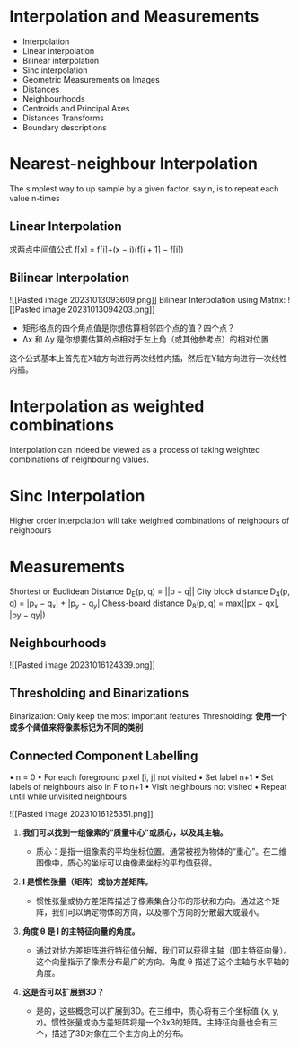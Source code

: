 # Interpolation and Measurements
- Interpolation
- Linear interpolation
- Bilinear interpolation
- Sinc interpolation
-  Geometric Measurements on Images
- Distances
- Neighbourhoods
- Centroids and Principal Axes
- Distances Transforms
- Boundary descriptions

# Nearest-neighbour Interpolation

The simplest way to up sample by a given factor, say n, is to repeat each value n-times


## Linear Interpolation

求两点中间值公式 f[x] = f[i]+(x − i)(f[i + 1] − f[i])

## Bilinear Interpolation

![[Pasted image 20231013093609.png]]
Bilinear Interpolation using Matrix: 
![[Pasted image 20231013094203.png]]
- 矩形格点的四个角点值是你想估算相邻四个点的值？四个点？
- Δx 和 Δy 是你想要估算的点相对于左上角（或其他参考点）的相对位置

这个公式基本上首先在X轴方向进行两次线性内插，然后在Y轴方向进行一次线性内插。

# Interpolation as weighted combinations

Interpolation can indeed be viewed as a process of taking weighted combinations of neighbouring values.
# Sinc Interpolation 
Higher order interpolation will take weighted combinations of neighbours of neighbours

# Measurements
Shortest or Euclidean Distance
D<sub>E</sub>(p, q) = ||p − q||
City block distance
D<sub>4</sub>(p, q) = |p<sub>x</sub> − q<sub>x</sub>| + |p<sub>y</sub> − q<sub>y</sub>|
Chess-board distance
D<sub>8</sub>(p, q) = max(|px − qx|, |py − qy|)

## Neighbourhoods 
![[Pasted image 20231016124339.png]]
## Thresholding and Binarizations
Binarization: Only keep the most important features
Thresholding: **使用一个或多个阈值来将像素标记为不同的类别**
## Connected Component Labelling
• n = 0
• For each foreground pixel [i, j] not visited
• Set label n+1
• Set labels of neighbours also in F to n+1
• Visit neighbours not visited
• Repeat until while unvisited neighbours

![[Pasted image 20231016125351.png]]

1. **我们可以找到一组像素的“质量中心”或质心，以及其主轴。**
    
    - 质心：是指一组像素的平均坐标位置。通常被视为物体的“重心”。在二维图像中，质心的坐标可以由像素坐标的平均值获得。        
2. **I 是惯性张量（矩阵）或协方差矩阵。**
    - 惯性张量或协方差矩阵描述了像素集合分布的形状和方向。通过这个矩阵，我们可以确定物体的方向，以及哪个方向的分散最大或最小。
3. **角度 θ 是 I 的主特征向量的角度。**
    - 通过对协方差矩阵进行特征值分解，我们可以获得主轴（即主特征向量）。这个向量指示了像素分布最广的方向。角度 θ 描述了这个主轴与水平轴的角度。
4. **这是否可以扩展到3D？**
    - 是的，这些概念可以扩展到3D。在三维中，质心将有三个坐标值 (x, y, z)。惯性张量或协方差矩阵将是一个3x3的矩阵。主特征向量也会有三个，描述了3D对象在三个主方向上的分布。